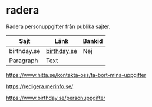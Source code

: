 # radera
Radera personuppgifter från publika sajter.

| Sajt              | Länk                                                        | Bankid  |
| -----------       | -----------                                                 | ------- |
| birthday.se       | [birthday.se](https://www.birthday.se/personuppgifter)      | Nej     |
| Paragraph         | Text                                                        |         |




https://www.hitta.se/kontakta-oss/ta-bort-mina-uppgifter

https://redigera.merinfo.se/

https://www.birthday.se/personuppgifter
